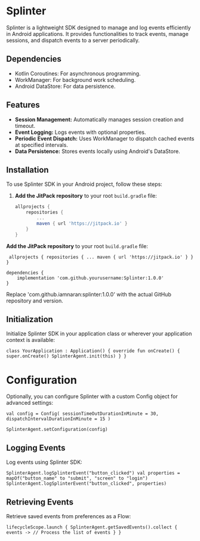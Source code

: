 # Splinter

Splinter is a lightweight SDK designed to manage and log events efficiently in Android applications.
It provides functionalities to track events, manage sessions, and dispatch events to a server periodically.

## Dependencies
- Kotlin Coroutines: For asynchronous programming.
- WorkManager: For background work scheduling.
- Android DataStore: For data persistence.

## Features

- **Session Management:** Automatically manages session creation and timeout.
- **Event Logging:** Logs events with optional properties.
- **Periodic Event Dispatch:** Uses WorkManager to dispatch cached events at specified intervals.
- **Data Persistence:** Stores events locally using Android's DataStore.

## Installation
To use Splinter SDK in your Android project, follow these steps:

1. **Add the JitPack repository** to your root `build.gradle` file:

   ```groovy
   allprojects {
       repositories {
           ...
           maven { url 'https://jitpack.io' }
       }
   }

**Add the JitPack repository** to your root `build.gradle` file:

  ` allprojects {
       repositories {
           ...
           maven { url 'https://jitpack.io' }
       }
   }`

    dependencies {
        implementation 'com.github.yourusername:Splinter:1.0.0'
    }
    
Replace 'com.github.iamnaran:splinter:1.0.0' with the actual GitHub repository and version.


## Initialization
Initialize Splinter SDK in your application class or wherever your application context is available:


`class YourApplication : Application() {
    override fun onCreate() {
        super.onCreate()
        SplinterAgent.init(this)
    }
}`

# Configuration
Optionally, you can configure Splinter with a custom Config object for advanced settings:

`val config = Config(
sessionTimeOutDurationInMinute = 30,
dispatchIntervalDurationInMinute = 15
)`

`SplinterAgent.setConfiguration(config)
`

## Logging Events
Log events using Splinter SDK:

`SplinterAgent.logSplinterEvent("button_clicked")
val properties = mapOf("button_name" to "submit", "screen" to "login")
SplinterAgent.logSplinterEvent("button_clicked", properties)`

## Retrieving Events
Retrieve saved events from preferences as a Flow:

`lifecycleScope.launch {
SplinterAgent.getSavedEvents().collect { events ->
// Process the list of events
}
}`




  

